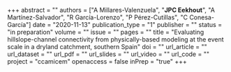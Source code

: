+++
abstract = ""
authors = ["A Millares-Valenzuela", "**JPC Eekhout**", "A Martínez-Salvador", "R García-Lorenzo", "P Pérez-Cutillas", "C Conesa-García"]
date = "2020-11-13"
publication_type = "1"
publisher = ""
status = "in preparation"
volume = ""
issue = ""
pages = ""
title = "Evaluating hillslope-channel connectivity from physically-based modeling at the event scale in a dryland catchment, southern Spain"
doi = ""
url_article = ""
url_dataset = ""
url_pdf = ""
url_slides = ""
url_video = ""
url_code = ""
project = "ccamicem"
openaccess = false
inPrep = "true"
+++